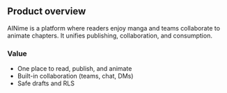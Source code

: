 ## Product overview

AINime is a platform where readers enjoy manga and teams collaborate to animate chapters. It unifies publishing, collaboration, and consumption.

### Value
- One place to read, publish, and animate
- Built-in collaboration (teams, chat, DMs)
- Safe drafts and RLS

